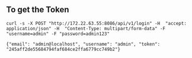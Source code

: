 ## To get the Token

```
curl -s -X POST "http://172.22.63.55:8086/api/v1/login" -H  "accept: application/json" -H  "Content-Type: multipart/form-data" -F "username=admin" -F "password=admin123"
```

`{"email": "admin@localhost", "username": "admin", "token": "245aff2de55684794faf684ce2ffa6779cc749b2"}`
